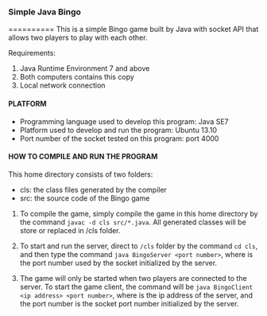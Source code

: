 ### Simple Java Bingo
==========
This is a simple Bingo game built by Java with socket API that allows two players to play with each other.

Requirements:

1. Java Runtime Environment 7 and above
2. Both computers contains this copy
3. Local network connection

#### PLATFORM
- Programming language used to develop this program: Java SE7
- Platform used to develop and run the program: Ubuntu 13.10
- Port number of the socket tested on this program: port 4000


#### HOW TO COMPILE AND RUN THE PROGRAM
This home directory consists of two folders:
- cls: the class files generated by the compiler
- src: the source code of the Bingo game

1. To compile the game, simply compile the game in this home directory by the command `javac -d cls src/*.java`. All generated classes will be store or replaced in /cls folder.

2. To start and run the server, direct to `/cls` folder by the command `cd cls`, and then type the command `java BingoServer <port number>`, where <port number> is the port number used by the socket initialized by the server.

3. The game will only be started when two players are connected to the server. To start the game client, the command will be `java BingoClient <ip address> <port number>`, where <ip address> is the ip address of the server, and the port number is the socket port number initialized by the server.
